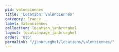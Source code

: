 ```yaml
---
pid: valenciennes
title: 'Location: Valenciennes'
category: France
label: Valenciennes
collection: location_janbrueghel
layout: locationpage_janbrueghel
order: '035'
permalink: "/janbrueghel/locations/valenciennes/"
---
```

